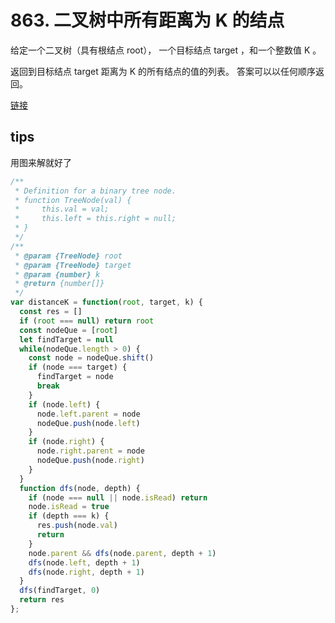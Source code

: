 # 863. 二叉树中所有距离为 K 的结点

给定一个二叉树（具有根结点 root）， 一个目标结点 target ，和一个整数值 K 。

返回到目标结点 target 距离为 K 的所有结点的值的列表。 答案可以以任何顺序返回。

[链接](https://leetcode-cn.com/problems/all-nodes-distance-k-in-binary-tree)

## tips

用图来解就好了

```ts
/**
 * Definition for a binary tree node.
 * function TreeNode(val) {
 *     this.val = val;
 *     this.left = this.right = null;
 * }
 */
/**
 * @param {TreeNode} root
 * @param {TreeNode} target
 * @param {number} k
 * @return {number[]}
 */
var distanceK = function(root, target, k) {
  const res = []
  if (root === null) return root
  const nodeQue = [root]
  let findTarget = null
  while(nodeQue.length > 0) {
    const node = nodeQue.shift()
    if (node === target) {
      findTarget = node
      break
    }
    if (node.left) {
      node.left.parent = node
      nodeQue.push(node.left)
    }
    if (node.right) {
      node.right.parent = node
      nodeQue.push(node.right)
    }
  }
  function dfs(node, depth) {
    if (node === null || node.isRead) return
    node.isRead = true
    if (depth === k) {
      res.push(node.val)
      return
    }
    node.parent && dfs(node.parent, depth + 1)
    dfs(node.left, depth + 1)
    dfs(node.right, depth + 1)
  }
  dfs(findTarget, 0)
  return res
};
```
